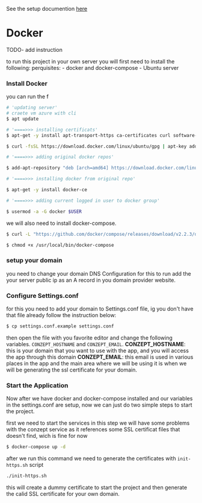 See the setup documention [here](https://conze.pt/guide/installation)

# Docker
TODO- add instruction

to run this project in your own server you will first need to install the following:
perquisites:
    - docker and docker-compose
    - Ubuntu server

### Install Docker
you can run the f
```bash
# 'updating server'
# craete vm azure with cli
$ apt update

# '====>>> installing certificats'
$ apt-get -y install apt-transport-https ca-certificates curl software-properties-common

$ curl -fsSL https://download.docker.com/linux/ubuntu/gpg | apt-key add -

# '====>>> adding original docker repos'

$ add-apt-repository "deb [arch=amd64] https://download.docker.com/linux/ubuntu bionic stable"

# '====>>> installing docker from original repo'

$ apt-get -y install docker-ce

# '====>>> adding current logged in user to docker group'

$ usermod -a -G docker $USER

```
we will also need to install docker-compose.

```bash
$ curl -L "https://github.com/docker/compose/releases/download/v2.2.3/docker-compose-$(uname -s)-$(uname -m)" -o /usr/local/bin/docker-compose

$ chmod +x /usr/local/bin/docker-compose
```

### setup your domain
 you need to change your domain DNS Configuration for this to run add the your server public ip as an A record in you domain provider website.
### Configure Settings.conf
for this you need to add your domain to Settings.conf file, ig you don't have that file already follow the instruction below:

```bash
$ cp settings.conf.example settings.conf
```
then open the file with you favorite editor and change the following variables.
`CONZEPT_HOSTNAME` and `CONZEPT_EMAIL`.
**CONZEPT_HOSTNAME**: this is your domain that you want to use with the app, and you will access the app through this domain
**CONZEPT_EMAIL**: this email is used in various places in the app and the main area where we will be using it is when we will be generating the ssl certificate for your domain.

### Start the Application

Now after we have docker and docker-compose installed and our variables in the settings.conf are setup, now we can just do two simple steps to start the project.


first we need to start the services in this step we will have some problems with the conzept service as it references some SSL certificat files that doesn't find, wich is fine for now
 ```bash
 $ docker-compose up -d
 ```

after we run this command we need to generate the certificates with `init-https.sh` script
```bash
./init-https.sh
```
this will create a dummy certificate to start the project and then generate the calid SSL certificate for your own domain.
